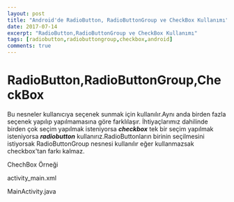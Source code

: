 ```yaml
---
layout: post
title: "Android'de RadioButton, RadioButtonGroup ve CheckBox Kullanımı"
date: 2017-07-14
excerpt: "RadioButton,RadioButtonGroup ve CheckBox Kullanımı"
tags: [radiobutton,radiobuttongroup,checkbox,android]
comments: true
---
```

# RadioButton,RadioButtonGroup,CheckBox

Bu nesneler kullanıcıya seçenek sunmak için kullanılır.Aynı anda birden fazla seçenek yapılıp yapılmamasına göre farklılaşır.
İhtiyaçlarımız dahilinde birden çok seçim yapılmak isteniyorsa **_checkbox_** tek bir seçim yapılmak isteniyorsa **_radiobutton_**
kullanırız.RadioButtonların birinin seçilmesini istiyorsak RadioButtonGroup nesnesi kullanılır eğer kullanmazsak checkbox'tan farkı kalmaz.

ChechBox Örneği

activity_main.xml
<script src="https://gist.github.com/alikaraca/765bc4a50e9ce57278902c352d59a3f3.js"></script>

MainActivity.java
<script src="https://gist.github.com/alikaraca/84c7b78fb79af008c0a78700003d3a36.js"></script>
